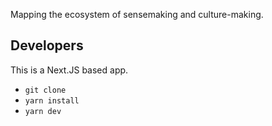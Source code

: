 Mapping the ecosystem of sensemaking and culture-making.

## Developers

This is a Next.JS based app.

* `git clone`
* `yarn install`
* `yarn dev`
